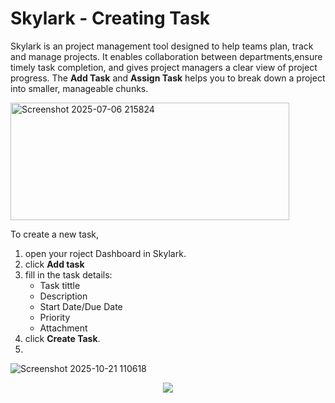 # Skylark - Creating Task 
Skylark is an project management tool designed to help teams plan, track and manage projects. It enables collaboration between departments,ensure timely task completion, and gives project managers a clear view of project progress. The **Add Task** and **Assign Task** helps you to break down a project into smaller, manageable chunks.  

<img width="446" height="188" alt="Screenshot 2025-07-06 215824" src="https://github.com/user-attachments/assets/e3cea248-20da-4dbf-801a-72517d776e06" />  

To create a new task,
1. open your roject Dashboard in Skylark.  
2. click **Add task**  
3. fill in the task details:  
   - Task tittle
   - Description
   - Start Date/Due Date
   - Priority
   - Attachment
4. click **Create Task**.
5. 

      
![Screenshot 2025-10-21 110618](https://github.com/user-attachments/assets/37389c24-6d76-4dd4-ae00-5361836408d2)  

<p align=center>
<img src=https://github.com/user-attachments/assets/37389c24-6d76-4dd4-ae00-5361836408d2
</p>

